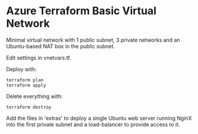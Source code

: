 # Azure Terraform Basic Virtual Network

Minimal virtual network with 1 public subnet, 3 private networks and an Ubuntu-based NAT box in the public subnet.

Edit settings in vnetvars.tf.

Deploy with:

    terraform plan
    terraform apply
    
Delete everything with:

    terraform destroy

Add the files in 'extras' to deploy a single Ubuntu web server running NginX into the first private subnet and a
load-balancer to provide access to it.
